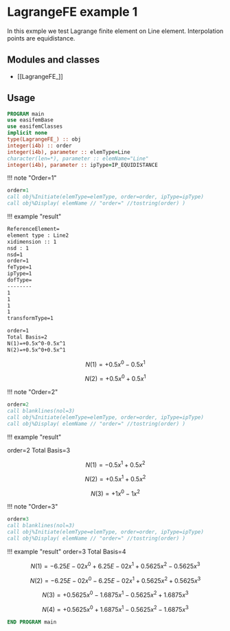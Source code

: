 # LagrangeFE example 1

In this exmple we test Lagrange finite element on Line element.
Interpolation points are equidistance.

## Modules and classes

- [[LagrangeFE_]]

## Usage

```fortran
PROGRAM main
use easifemBase
use easifemClasses
implicit none
type(LagrangeFE_) :: obj
integer(i4b) :: order
integer(i4b), parameter :: elemType=Line
character(len=*), parameter :: elemName="Line"
integer(i4b), parameter :: ipType=IP_EQUIDISTANCE
```

!!! note "Order=1"

```fortran
order=1
call obj%Initiate(elemType=elemType, order=order, ipType=ipType)
call obj%Display( elemName // "order=" //tostring(order) )
```

!!! example "result"

```txt
ReferenceElement=
element type : Line2
xidimension :: 1
nsd : 1
nsd=1
order=1
feType=1
ipType=1
dofType=
--------
1
1
1
1
transformType=1

order=1
Total Basis=2
N(1)=+0.5x^0-0.5x^1
N(2)=+0.5x^0+0.5x^1
```

$$
N(1)=+0.5x^0-0.5x^1
$$

$$
N(2)=+0.5x^0+0.5x^1
$$

!!! note "Order=2"

```fortran
order=2
call blanklines(nol=3)
call obj%Initiate(elemType=elemType, order=order, ipType=ipType)
call obj%Display( elemName // "order=" //tostring(order) )
```

!!! example "result"

order=2
Total Basis=3

$$
N(1)=-0.5x^1+0.5x^2
$$

$$
N(2)=+0.5x^1+0.5x^2
$$

$$
N(3)=+1x^0-1x^2
$$

!!! note "Order=3"

```fortran
order=3
call blanklines(nol=3)
call obj%Initiate(elemType=elemType, order=order, ipType=ipType)
call obj%Display( elemName // "order=" //tostring(order) )
```

!!! example "result"
order=3
Total Basis=4

$$
N(1)=-6.25E-02x^0+6.25E-02x^1+0.5625x^2-0.5625x^3
$$

$$
N(2)=-6.25E-02x^0-6.25E-02x^1+0.5625x^2+0.5625x^3
$$

$$
N(3)=+0.5625x^0-1.6875x^1-0.5625x^2+1.6875x^3
$$

$$
N(4)=+0.5625x^0+1.6875x^1-0.5625x^2-1.6875x^3
$$

```fortran
END PROGRAM main
```
